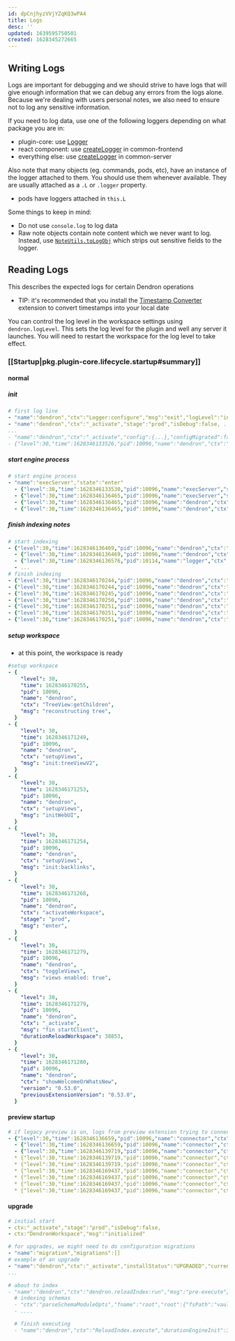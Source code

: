 ```yaml
---
id: dpCnjhyzVVjYZqKQ3wPA4
title: Logs
desc: ''
updated: 1639595750501
created: 1628345272665
---
```


## Writing Logs

Logs are important for debugging and we should strive to have logs that will give enough information that we can debug any errors from the logs alone. Because we're dealing with users personal notes, we also need to ensure not to log any sensitive information.

If you need to log data, use one of the following loggers depending on what package you are in:

- plugin-core: use [Logger](https://github.com/dendronhq/dendron/blob/master/packages/plugin-core/src/logger.ts#L22:L22)
- react component: use [createLogger](https://github.com/dendronhq/dendron/blob/master/packages/common-frontend/src/utils/logger.ts#L3:L3) in common-frontend
- everything else: use [createLogger](https://github.com/dendronhq/dendron/blob/master/packages/common-server/src/logger.ts#L36:L36) in common-server

Also note that many objects (eg. commands, pods, etc), have an instance of the logger attached to them. You should use them whenever available. They are usually attached as a `.L` or `.logger` property.

- pods have loggers attached in `this.L`

Some things to keep in mind:

- Do not use `console.log` to log data
- Raw note objects contain note content which we never want to log. Instead, use [`NoteUtils.toLogObj`](https://github.com/dendronhq/dendron/blob/master/packages/common-all/src/dnode.ts) which strips out sensitive fields to the logger.

## Reading Logs

This describes the expected logs for certain Dendron operations

- TIP: it's recommended that you install the [Timestamp Converter](https://marketplace.visualstudio.com/items?itemName=Stalinbalraj.timestamp-converter) extension to convert timestamps into your local date

You can control the log level in the workspace settings using `dendron.logLevel`. This sets the log level for the plugin and well any server it launches. You will need to restart the workspace for the log level to take effect.

### [[Startup|pkg.plugin-core.lifecycle.startup#summary]]

#### normal

##### init

```yml
# first log line
- "name":"dendron","ctx":"Logger:configure","msg":"exit","logLevel":"info"
- "name":"dendron","ctx":"_activate","stage":"prod","isDebug":false, ...
...
- "name":"dendron","ctx":"_activate","config":{...},"configMigrated":false,"msg":"read dendron config"}
- {"level":30,"time":1628346133526,"pid":10096,"name":"dendron","ctx":"_activate","installStatus":"NO_CHANGE","currentVersion":"0.53.0","previousWorkspaceVersion":"0.53.0","previousGlobalVersion":"0.53.0","platform":"darwin","extensions":[...],"vaults":[...]}
```

##### start engine process

```yml
# start engine process
- "name":"execServer","state":"enter"
  - {"level":30,"time":1628346133530,"pid":10096,"name":"execServer","state":"post:exec.node"}
  - {"level":30,"time":1628346136465,"pid":10096,"name":"execServer","state":"message","message":"49847"}
  - {"level":30,"time":1628346136465,"pid":10096,"name":"dendron","ctx":"WSUtils.handleServerProcess","msg":"subprocess running","pid":10114}
  - {"level":30,"time":1628346136465,"pid":10096,"name":"dendron","ctx":"_activate","msg":"post-start-server","port":49847,"durationStartServer":4056}
```

##### finish indexing notes

```yml
# start indexing
- {"level":30,"time":1628346136469,"pid":10096,"name":"dendron","ctx":"dendron.reloadIndex:run","msg":"pre-execute"}
  - {"level":30,"time":1628346136469,"pid":10096,"name":"dendron","ctx":"ReloadIndex.execute","msg":"enter"}
  - {"level":30,"time":1628346136576,"pid":10114,"name":"logger","ctx":"parseSchemaModuleOpts","fname":"root","root":{"fsPath":"vault","workspace":"users","name":"users","sync":"sync"},"imports":[]}
  - ...
# finish indexing
- {"level":30,"time":1628346170244,"pid":10096,"name":"dendron","ctx":"ReloadIndex.execute","durationEngineInit":33772}
- {"level":30,"time":1628346170244,"pid":10096,"name":"dendron","ctx":"ReloadIndex.execute","msg":"exit"}
- {"level":30,"time":1628346170245,"pid":10096,"name":"dendron","ctx":"dendron.reloadIndex:run","msg":"post-execute"}
- {"level":30,"time":1628346170250,"pid":10096,"name":"dendron","ctx":"reloadWorkspace","msg":"post-ws.reloadWorkspace"}
- {"level":30,"time":1628346170251,"pid":10096,"name":"dendron","ctx":"reloadWorkspace","msg":"exit"}
- {"level":30,"time":1628346170251,"pid":10096,"name":"dendron","ctx":"postReloadWorkspace","msg":"same wsVersion"}
- {"level":30,"time":1628346170251,"pid":10096,"name":"dendron","ctx":"postReloadWorkspace","msg":"exit"}
```

##### setup workspace

- at this point, the workspace is ready

```yml
#setup workspace
- {
    "level": 30,
    "time": 1628346170255,
    "pid": 10096,
    "name": "dendron",
    "ctx": "TreeView:getChildren",
    "msg": "reconstructing tree",
  }
- {
    "level": 30,
    "time": 1628346171249,
    "pid": 10096,
    "name": "dendron",
    "ctx": "setupViews",
    "msg": "init:treeViewV2",
  }
- {
    "level": 30,
    "time": 1628346171253,
    "pid": 10096,
    "name": "dendron",
    "ctx": "setupViews",
    "msg": "initWebUI",
  }
- {
    "level": 30,
    "time": 1628346171254,
    "pid": 10096,
    "name": "dendron",
    "ctx": "setupViews",
    "msg": "init:backlinks",
  }
- {
    "level": 30,
    "time": 1628346171268,
    "pid": 10096,
    "name": "dendron",
    "ctx": "activateWorkspace",
    "stage": "prod",
    "msg": "enter",
  }
- {
    "level": 30,
    "time": 1628346171279,
    "pid": 10096,
    "name": "dendron",
    "ctx": "toggleViews",
    "msg": "views enabled: true",
  }
- {
    "level": 30,
    "time": 1628346171279,
    "pid": 10096,
    "name": "dendron",
    "ctx": "_activate",
    "msg": "fin startClient",
    "durationReloadWorkspace": 38853,
  }
- {
    "level": 30,
    "time": 1628346171280,
    "pid": 10096,
    "name": "dendron",
    "ctx": "showWelcomeOrWhatsNew",
    "version": "0.53.0",
    "previousExtensionVersion": "0.53.0",
  }
```

#### preview startup

```yml
# if legacy preview is on, logs from preview extension trying to connect
- {"level":30,"time":1628346136659,"pid":10096,"name":"connector","ctx":"EngineConnector:init","msg":"enter","opts":{}}
  - {"level":30,"time":1628346136659,"pid":10096,"name":"connector","ctx":"EngineConnector:createServerWatcher","msg":"enter","opts":{}}
  - {"level":30,"time":1628346139719,"pid":10096,"name":"connector","ctx":"EngineConnector:_connect","portCreated":1628346136469,"wsActivation":1628346133522}
  * {"level":30,"time":1628346139719,"pid":10096,"name":"connector","ctx":"EngineConnector:_connect","msg":"initFromExistingFile","port":49847}
  * {"level":30,"time":1628346139719,"pid":10096,"name":"connector","ctx":"EngineConnector:tryToConnect","port":49847,"msg":"enter"}
  * {"level":30,"time":1628346169437,"pid":10096,"name":"connector","ctx":"EngineConnector:tryToConnect","msg":"connected","info":{"version":"0.53.0"}}
  * {"level":30,"time":1628346169437,"pid":10096,"name":"connector","ctx":"EngineConnector:connectAndInit","msg":"checking for engine"}
  * {"level":30,"time":1628346169437,"pid":10096,"name":"connector","ctx":"EngineConnector:connectAndInit","msg":"found engine"}
  * {"level":30,"time":1628346169437,"pid":10096,"name":"connector","ctx":"EngineConnector:initEngine","msg":"enter","port":49847}
```

#### upgrade

```yml
# initial start
- ctx:"_activate","stage":"prod","isDebug":false,
- ctx:"DendronWorkspace","msg":"initialized"

# for upgrades, we might need to do configuration migrations
- "name":"migration","migrations":[]
# example of an upgrade
- "name":"dendron","ctx":"_activate","installStatus":"UPGRADED","currentVersion":"0.53.0","previousWorkspaceVersion":"0.52.0","previousGlobalVersion":"0.52.0","platform":"darwin","extensions":[{"id":"dendron.dendron-paste-image","version":"1.0.4","active":false},{"id":"dendron.dendron-markdown-shortcuts","version":"0.12.1","active":true},{"id":"dendron.dendron-markdown-preview-enhanced","version":"0.10.57","active":false}],"vaults":[...]}
...

# about to index
- "name":"dendron","ctx":"dendron.reloadIndex:run","msg":"pre-execute"}
  # indexing schemas
  - "ctx":"parseSchemaModuleOpts","fname":"root","root":{"fsPath":"vault","workspace":"users","name":"users","sync":"sync"},"imports":[]}...
  - ....

  # finish executing
  - "name":"dendron","ctx":"ReloadIndex.execute","durationEngineInit":39686}
```
